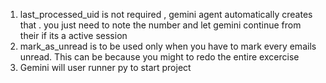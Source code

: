 1. last_processed_uid is not required , gemini agent automatically creates that . you just need to note the number and let gemini continue from their if its a active session
2. mark_as_unread is to be used only when you have to mark every emails unread. This can be because you might to redo the entire excercise
3. Gemini will user runner py to start project
